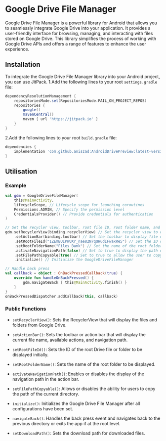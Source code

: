 # Google Drive File Manager

Google Drive File Manager is a powerful library for Android that allows you to seamlessly integrate Google Drive into your application. It provides a user-friendly interface for browsing, managing, and interacting with files stored on Google Drive. This library simplifies the process of working with Google Drive APIs and offers a range of features to enhance the user experience.

## Installation

To integrate the Google Drive File Manager library into your Android project, you can use JitPack.
1.Add the following lines to your root `settings.gradle` file:

```gradle
dependencyResolutionManagement {
    repositoriesMode.set(RepositoriesMode.FAIL_ON_PROJECT_REPOS)
    repositories {
        google()
        mavenCentral()
        maven { url 'https://jitpack.io' }
    }
}
```
2.Add the following lines to your root `build.gradle` file:
```gradle
dependencies {
    implementation 'com.github.aniszad:AndroidDrivePreview:latest-version'
}
```

## Utilisation

### Example
```kotlin
val gdm = GoogleDriveFileManager(
    this@MainActivity,
    lifecycleScope, // Lifecycle scope for launching coroutines
    Permissions.ADMIN, // Specify the permission level
    CredentialsProvider() // Provide credentials for authentication
)

// Set the recycler view, toolbar, root file ID, root folder name, and file picker listener
gdm.setRecyclerView(binding.recyclerView) // Set the recycler view to display files
    .setActionBar(binding.toolbar) // Set the toolbar to display file name, actions, path
    .setRootFileId("1ZEmBUIPWUXr_nae82N7qQHudIFwaxRe5") // Set the ID of the root Drive file to be displayed
    .setRootFolderName("Files Bank") // Set the name of the root folder
    .activateNavigationPath(false) // Set to true to display the path of the current directory
    .setFilePathCopyable(true) // Set to true to allow the user to copy the path of the current directory
    .initialize() // Initialize the GoogleDriveFileManager

// Handle back press
val callback = object : OnBackPressedCallback(true) {
    override fun handleOnBackPressed() {
        gdm.navigateBack { this@MainActivity.finish() }
    }
}
onBackPressedDispatcher.addCallback(this, callback)
```

### Public Functions

- `setRecyclerView()`: Sets the RecyclerView that will display the files and folders from Google Drive.

- `setActionBar()`: Sets the toolbar or action bar that will display the current file name, available actions, and navigation path.

- `setRootFileId()`: Sets the ID of the root Drive file or folder to be displayed initially.

- `setRootFolderName()`: Sets the name of the root folder to be displayed.

- `activateNavigationPath()`: Enables or disables the display of the navigation path in the action bar.

- `setFilePathCopyable()`: Allows or disables the ability for users to copy the path of the current directory.

- `initialize()`: Initializes the Google Drive File Manager after all configurations have been set.

- `navigateBack()`: Handles the back press event and navigates back to the previous directory or exits the app if at the root level.

- `setDownloadPath()`: Sets the download path for downloaded files.
